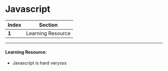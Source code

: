 # Javascript

Index | Section
---   | ---
**1** | Learning Resource

---

#### Learning Resource:
  * Javascript is hard verysss
